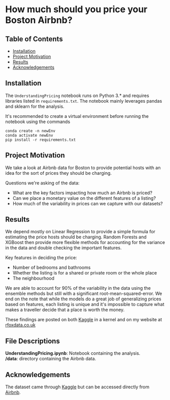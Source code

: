 # How much should you price your Boston Airbnb?

## Table of Contents

- [Installation](#installation)
- [Project Motivation](#project-motivation)
- [Results](#results)
- [Acknowledgements](#acknowledgements)

## Installation

The `UnderstandingPricing` notebook runs on Python 3.\* and requires libraries listed in `requirements.txt`. The notebook mainly leverages pandas and sklearn for the analysis.

It's recommended to create a virtual environment before running the notebook using the commands

```
conda create -n newEnv
conda activate newEnv
pip install -r requirements.txt
```

## Project Motivation

We take a look at Airbnb data for Boston to provide potential hosts with an idea for the sort of prices they should be charging.

Questions we're asking of the data:

- What are the key factors impacting how much an Airbnb is priced?
- Can we place a monetary value on the different features of a listing?
- How much of the variability in prices can we capture with our datasets?

## Results

We depend mostly on Linear Regression to provide a simple formula for estimating the price hosts should be charging. Random Forests and XGBoost then provide more flexible methods for accounting for the variance in the data and double checking the important features.

Key features in deciding the price:

- Number of bedrooms and bathrooms
- Whether the listing is for a shared or private room or the whole place
- The neighbourhood

We are able to account for 90% of the variability in the data using the ensemble methods but still with a significant root-mean-squared-error. We end on the note that while the models do a great job of generalizing prices based on features, each listing is unique and it's impossible to capture what makes a traveller decide that a place is worth the money.

These findings are posted on both [Kaggle](https://www.kaggle.com/ryanfox212/how-much-should-you-price-your-boston-airbnb) in a kernel and on my website at [rfoxdata.co.uk](https://rfoxdata.co.uk/general/python/2020/12/22/what-price-to-charge-for-your-airbnb.html)

## File Descriptions

**UnderstandingPricing.ipynb**: Notebook containing the analysis.<br>
**/data**: directory containing the Airbnb data.

## Acknowledgements

The dataset came through [Kaggle](https://www.kaggle.com/ryanfox212/how-much-should-you-price-your-boston-airbnb) but can be accessed directly from [Airbnb](http://insideairbnb.com/get-the-data.html).
